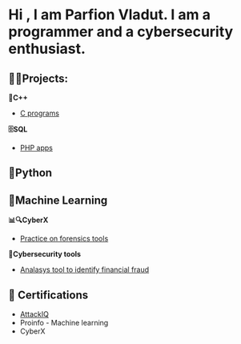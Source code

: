 <h1>Hi , I am Parfion Vladut. I am a programmer and a cybersecurity enthusiast. </h1>

<h2> 👨‍💻Projects: </h2>




<b>🚀C++</b>

- [C programs](https://github.com/parfionvladut/C-programs)


<b>🗄️SQL</b>
- [PHP apps]()

<b>🐍Python</b>
-

<b>🤖Machine Learning</b>
-

<b>📊🔍CyberX</b>

- [Practice on forensics tools](https://github.com/parfionvladut/CyberX)

<b>🧰Cybersecurity tools</b>

- [Analasys tool to identify financial fraud](https://github.com/parfionvladut/Digital-proof-abstraction)

<h2>📝 Certifications</h2>

- [AttackIQ](https://www.credly.com/users/parfion-vladut/badges)
- Proinfo - Machine learning
- CyberX

